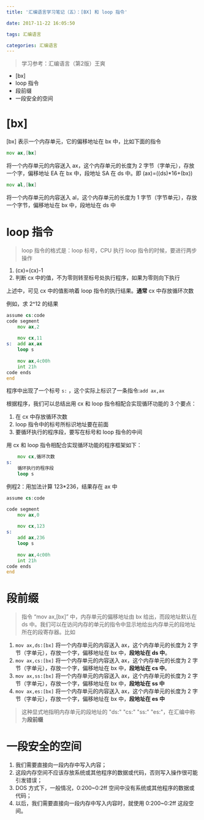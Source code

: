 ```yaml
---
title: '汇编语言学习笔记（五）：[BX] 和 loop 指令'

date: 2017-11-22 16:05:50

tags: 汇编语言

categories: 汇编语言
---
```



> 学习参考：汇编语言（第2版）王爽

 + [bx]
 + loop 指令
 + 段前缀
 + 一段安全的空间

 <!-- more -->

# [bx]

[bx] 表示一个内存单元，它的偏移地址在 bx 中，比如下面的指令
```asm
mov ax,[bx]
```

将一个内存单元的内容送入 ax，这个内存单元的长度为 2 字节（字单元），存放一个字，偏移地址 EA 在 bx 中，段地址 SA 在 ds 中。即 (ax)=((ds)*16+(bx))

```asm
mov al,[bx]
```
将一个内存单元的内容送入 al，这个内存单元的长度为 1 字节（字节单元），存放一个字节，偏移地址在 bx 中，段地址在 ds 中

# loop 指令

> loop 指令的格式是：loop 标号，CPU 执行 loop 指令的时候，要进行两步操作
  1. (cx)=(cx)-1
  2. 判断 cx 中的值，不为零则转至标号处执行程序，如果为零则向下执行
  
上述中，可见 cx 中的值影响着 loop 指令的执行结果。**通常**  cx 中存放循环次数

例如，求 2^12 的结果
```asm
assume cs:code
code segment
    mov ax,2
    
    mov cx,11
s:  add ax,ax
    loop s
    
    mov ax,4c00h
    int 21h
code ends
end
```

程序中出现了一个标号 `s:` ，这个实际上标识了一条指令:`add ax,ax`

根据程序，我们可以总结出用 cx 和 loop 指令相配合实现循环功能的 3 个要点：

 1. 在 cx 中存放循环次数
 2. loop 指令中的标号所标识地址要在前面
 3. 要循环执行的程序段，要写在标号和 loop 指令的中间

用 cx 和 loop 指令相配合实现循环功能的程序框架如下：
```asm
    mov cx,循环次数
s:  
    循环执行的程序段
    loop s
```
 
例程2：用加法计算 123*236，结果存在 ax 中
```asm
assume cs:code

code segment
    mov ax,0
    
    mov cx,123
s:
    add ax,236
    loop s
    
    mov ax,4c00h
    int 21h
code ends
end
```

# 段前缀

> 指令 “mov ax,[bx]” 中，内存单元的偏移地址由 bx 给出，而段地址默认在 ds 中。我们可以在访问内存的单元的指令中显示地给出内存单元的段地址所在的段寄存器。比如

 1. `mov ax,ds:[bx]`
    将一个内存单元的内容送入 ax，这个内存单元的长度为 2 字节（字单元），存放一个字，偏移地址在 bx 中，**段地址在 ds 中**。
 2. `mov ax,cs:[bx]`
    将一个内存单元的内容送入 ax，这个内存单元的长度为 2 字节（字单元），存放一个字，偏移地址在 bx 中，**段地址在 cs 中**。
 3. `mov ax,ss:[bx]`
    将一个内存单元的内容送入 ax，这个内存单元的长度为 2 字节（字单元），存放一个字，偏移地址在 bx 中，**段地址在 ss 中**
 4. `mov ax,es:[bx]`
    将一个内存单元的内容送入 ax，这个内存单元的长度为 2 字节（字单元），存放一个字，偏移地址在 bx 中，**段地址在 es 中**
   

> 这种显式地指明内存单元的段地址的 "ds:" "cs:" "ss:" "es:"，在汇编中称为**段前缀**

# 一段安全的空间

1. 我们需要直接向一段内存中写入内容；
2. 这段内存空间不应该存放系统或其他程序的数据或代码，否则写入操作很可能引发错误；
3. DOS 方式下，一般情况，0:200~0:2ff 空间中没有系统或其他程序的数据或代码；
4. 以后，我们需要直接向一段内存中写入内容时，就使用 0:200~0:2ff 这段空间。